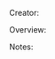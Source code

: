 Creator: <YOUR NAME>

Overview: <PUT SOMETHING HERE TO EXPLAIN THE MAP>

Notes: <ANY EXTRA IMPORTANT INFORMATION>


